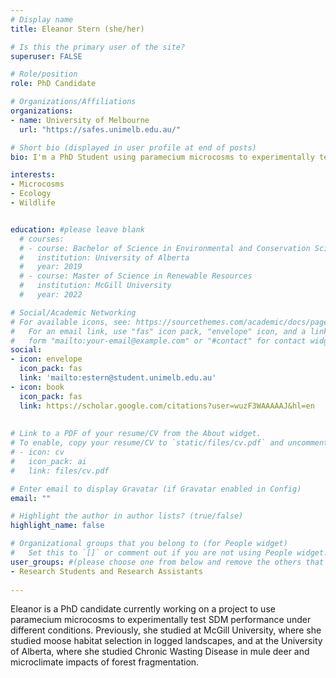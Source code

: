 ```yaml
---
# Display name
title: Eleanor Stern (she/her)

# Is this the primary user of the site?
superuser: FALSE

# Role/position
role: PhD Candidate

# Organizations/Affiliations
organizations:
- name: University of Melbourne
  url: "https://safes.unimelb.edu.au/"

# Short bio (displayed in user profile at end of posts)
bio: I'm a PhD Student using paramecium microcosms to experimentally test and assess SDMs and other models.

interests:
- Microcosms
- Ecology
- Wildlife


education: #please leave blank
  # courses:
  # - course: Bachelor of Science in Environmental and Conservation Sciences
  #   institution: University of Alberta
  #   year: 2019
  # - course: Master of Science in Renewable Resources
  #   institution: McGill University
  #   year: 2022

# Social/Academic Networking
# For available icons, see: https://sourcethemes.com/academic/docs/page-builder/#icons
#   For an email link, use "fas" icon pack, "envelope" icon, and a link in the
#   form "mailto:your-email@example.com" or "#contact" for contact widget.
social:
- icon: envelope
  icon_pack: fas
  link: 'mailto:estern@student.unimelb.edu.au'
- icon: book
  icon_pack: fas
  link: https://scholar.google.com/citations?user=wuzF3WAAAAAJ&hl=en
    
  
# Link to a PDF of your resume/CV from the About widget.
# To enable, copy your resume/CV to `static/files/cv.pdf` and uncomment the lines below.
# - icon: cv
#   icon_pack: ai
#   link: files/cv.pdf

# Enter email to display Gravatar (if Gravatar enabled in Config)
email: ""

# Highlight the author in author lists? (true/false)
highlight_name: false

# Organizational groups that you belong to (for People widget)
#   Set this to `[]` or comment out if you are not using People widget.
user_groups: #(please choose one from below and remove the others that aren't needed)
- Research Students and Research Assistants
  
---
```



Eleanor is a PhD candidate currently working on a project to use paramecium microcosms to experimentally test SDM performance under different conditions. Previously, she studied at McGill University, where she studied moose habitat selection in logged landscapes, and at the University of Alberta, where she studied Chronic Wasting Disease in mule deer and microclimate impacts of forest fragmentation.
